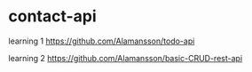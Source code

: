 # contact-api

learning 1 https://github.com/Alamansson/todo-api

learning 2 https://github.com/Alamansson/basic-CRUD-rest-api

